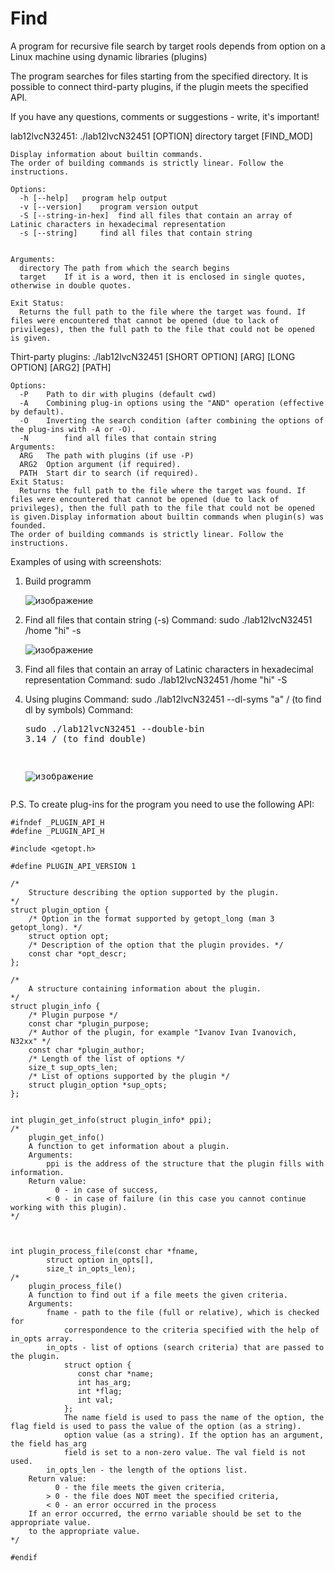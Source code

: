 # Find
A program for recursive file search by target rools depends from option on a Linux machine using dynamic libraries (plugins)

The program searches for files starting from the specified directory. It is possible to connect third-party plugins, if the plugin meets the specified API.

If you have any questions, comments or suggestions - write, it's important!

lab12lvcN32451: ./lab12lvcN32451 [OPTION] directory target [FIND_MOD]
   
	Display information about builtin commands.
	The order of building commands is strictly linear. Follow the instructions.

	Options:
	  -h [--help]	program help output
	  -v [--version]	program version output
	  -S [--string-in-hex]	find all files that contain an array of Latinic characters in hexadecimal representation 
	  -s [--string]		find all files that contain string 
	

	Arguments:
	  directory	The path from which the search begins
	  target	If it is a word, then it is enclosed in single quotes, otherwise in double quotes.

	Exit Status:
	  Returns the full path to the file where the target was found. If files were encountered that cannot be opened (due to lack of privileges), then the full path to the file that could not be opened is given.

Thirt-party plugins: ./lab12lvcN32451 [SHORT OPTION] [ARG] [LONG OPTION] [ARG2] [PATH]

	Options:
	  -P	Path to dir with plugins (default cwd)
	  -A	Combining plug-in options using the "AND" operation (effective by default).
	  -O	Inverting the search condition (after combining the options of the plug-ins with -A or -O).
	  -N		find all files that contain string
	Arguments:
	  ARG	The path with plugins (if use -P)
	  ARG2	Option argument (if required).
	  PATH	Start dir to search (if required).
	Exit Status:
	  Returns the full path to the file where the target was found. If files were encountered that cannot be opened (due to lack of privileges), then the full path to the file that could not be opened is given.Display information about builtin commands when plugin(s) was founded.
	The order of building commands is strictly linear. Follow the instructions.



Examples of using with screenshots:
1. Build programm
   
   ![изображение](https://github.com/8evz0/FSP1/assets/65715287/1d0eae84-2086-42d9-a31d-ff7128482417)
   
3. Find all files that contain string (-s)
   Command: sudo ./lab12lvcN32451 /home "hi" -s
   
   ![изображение](https://github.com/8evz0/FSP1/assets/65715287/53605463-ce30-44ad-96dc-525077840ed6)

4. Find all files that contain an array of Latinic characters in hexadecimal representation
   Command: sudo ./lab12lvcN32451 /home "hi" -S

5. Using plugins
   Command: sudo ./lab12lvcN32451 --dl-syms "a" / (to find dl by symbols)
   Command: <pre>sudo ./lab12lvcN32451 --double-bin 3.14 / (to find double)
   
   ![изображение](https://github.com/8evz0/FSP1/assets/65715287/c3021fd5-c3f5-4d9a-9c6d-67833010c3f9)

   
P.S. To create plug-ins for the program you need to use the following API:

	#ifndef _PLUGIN_API_H
	#define _PLUGIN_API_H
	
	#include <getopt.h>
	
	#define PLUGIN_API_VERSION 1
	
	/*
	    Structure describing the option supported by the plugin.
	*/
	struct plugin_option {
	    /* Option in the format supported by getopt_long (man 3 getopt_long). */
	    struct option opt;
	    /* Description of the option that the plugin provides. */
	    const char *opt_descr;
	};
	
	/*
	    A structure containing information about the plugin.
	*/
	struct plugin_info {
	    /* Plugin purpose */
	    const char *plugin_purpose;
	    /* Author of the plugin, for example "Ivanov Ivan Ivanovich, N32xx" */
	    const char *plugin_author;
	    /* Length of the list of options */
	    size_t sup_opts_len;
	    /* List of options supported by the plugin */
	    struct plugin_option *sup_opts;
	};
	
	
	int plugin_get_info(struct plugin_info* ppi);
	/*
	    plugin_get_info()
	    A function to get information about a plugin.
	    Arguments:
	        ppi is the address of the structure that the plugin fills with information.
	    Return value:
	          0 - in case of success,
	        < 0 - in case of failure (in this case you cannot continue working with this plugin).
	*/
	
	
	
	int plugin_process_file(const char *fname,
	        struct option in_opts[],
	        size_t in_opts_len);
	/*
	    plugin_process_file()
	    A function to find out if a file meets the given criteria.
	    Arguments:
	        fname - path to the file (full or relative), which is checked for
	            correspondence to the criteria specified with the help of in_opts array.
	        in_opts - list of options (search criteria) that are passed to the plugin.
	            struct option {
	               const char *name;
	               int has_arg;
	               int *flag;
	               int val;
	            };
	            The name field is used to pass the name of the option, the flag field is used to pass the value of the option (as a string).
	            option value (as a string). If the option has an argument, the field has_arg
	            field is set to a non-zero value. The val field is not used.
	        in_opts_len - the length of the options list.        
	    Return value:
	          0 - the file meets the given criteria,
	        > 0 - the file does NOT meet the specified criteria,
	        < 0 - an error occurred in the process
	    If an error occurred, the errno variable should be set to the appropriate value. 
	    to the appropriate value.
	*/
	        
	#endif
